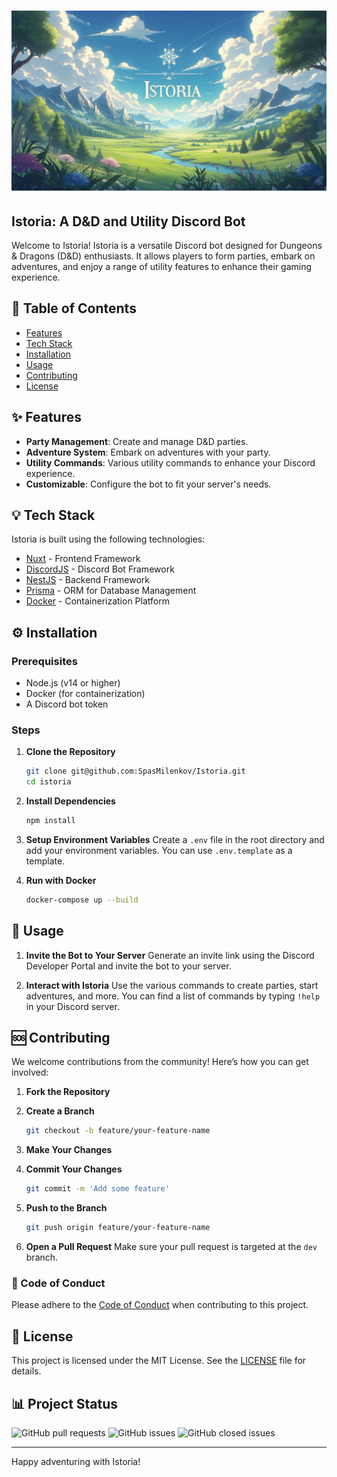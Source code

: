 # ![Istoria](./images/istoria-splash.jpeg)

## Istoria: A D&D and Utility Discord Bot

Welcome to Istoria! Istoria is a versatile Discord bot designed for Dungeons & Dragons (D&D) enthusiasts. It allows players to form parties, embark on adventures, and enjoy a range of utility features to enhance their gaming experience.

## 📑️ Table of Contents

- [Features](#features)
- [Tech Stack](#tech-stack)
- [Installation](#installation)
- [Usage](#usage)
- [Contributing](#contributing)
- [License](#license)

## ✨️ Features

- **Party Management**: Create and manage D&D parties.
- **Adventure System**: Embark on adventures with your party.
- **Utility Commands**: Various utility commands to enhance your Discord experience.
- **Customizable**: Configure the bot to fit your server's needs.

## 💡️ Tech Stack

Istoria is built using the following technologies:

- [Nuxt](https://nuxtjs.org/) - Frontend Framework
- [DiscordJS](https://discord.js.org/) - Discord Bot Framework
- [NestJS](https://nestjs.com/) - Backend Framework
- [Prisma](https://www.prisma.io/) - ORM for Database Management
- [Docker](https://www.docker.com/) - Containerization Platform

## ⚙️ Installation

### Prerequisites

- Node.js (v14 or higher)
- Docker (for containerization)
- A Discord bot token

### Steps

1. **Clone the Repository**

   ```sh
   git clone git@github.com:SpasMilenkov/Istoria.git
   cd istoria
   ```

2. **Install Dependencies**

   ```sh
   npm install
   ```

3. **Setup Environment Variables**
   Create a `.env` file in the root directory and add your environment variables. You can use `.env.template` as a template.

4. **Run with Docker**
   ```sh
   docker-compose up --build
   ```

## 🎊️ Usage

1. **Invite the Bot to Your Server**
   Generate an invite link using the Discord Developer Portal and invite the bot to your server.

2. **Interact with Istoria**
   Use the various commands to create parties, start adventures, and more. You can find a list of commands by typing `!help` in your Discord server.

## 🆘️ Contributing

We welcome contributions from the community! Here’s how you can get involved:

1. **Fork the Repository**

2. **Create a Branch**

   ```sh
   git checkout -b feature/your-feature-name
   ```

3. **Make Your Changes**

4. **Commit Your Changes**

   ```sh
   git commit -m 'Add some feature'
   ```

5. **Push to the Branch**

   ```sh
   git push origin feature/your-feature-name
   ```

6. **Open a Pull Request**
   Make sure your pull request is targeted at the `dev` branch.

### 📃️ Code of Conduct

Please adhere to the [Code of Conduct](CODE_OF_CONDUCT.md) when contributing to this project.

## 📄️ License

This project is licensed under the MIT License. See the [LICENSE](LICENSE) file for details.


## 📊️ Project Status

![GitHub pull requests](https://img.shields.io/github/issues-pr/SpasMilenkov/Istoria)
![GitHub issues](https://img.shields.io/github/issues/SpasMilenkov/Istoria)
![GitHub closed issues](https://img.shields.io/github/issues-closed/SpasMilenkov/Istoria)

---

Happy adventuring with Istoria!
